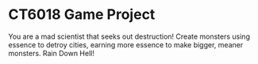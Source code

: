 # CT6018 Game Project
 You are a mad scientist that seeks out destruction! Create monsters using essence to detroy cities, earning more essence to make bigger, meaner monsters. Rain Down Hell!
